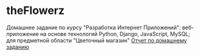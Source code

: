 # theFlowerz
Домашнее задание по курсу "Разработка Интернет Приложений": веб-приложение на основе технологий Python, Django, JavaScript, MySQL; для предметной области "Цветочный магазин"
[Отчет по домашнему заданию](https://github.com/Yorati/RIP/blob/master/%D0%9E%D1%82%D1%87%D0%B5%D1%82%D1%8B/%D0%9E%D1%82%D1%87%D0%B5%D1%82%20%D0%BF%D0%BE%20%D0%94%D0%97.pdf
)

